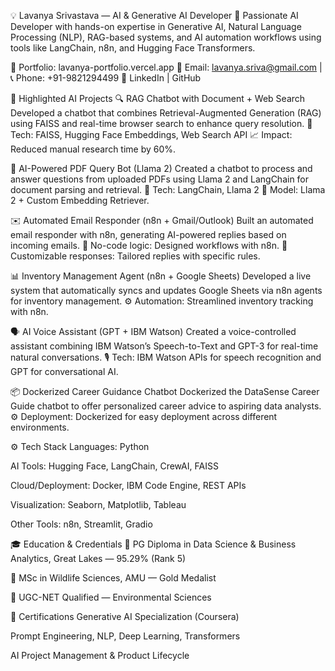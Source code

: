 💡 Lavanya Srivastava — AI & Generative AI Developer
🎯 Passionate AI Developer with hands-on expertise in Generative AI, Natural Language Processing (NLP), RAG-based systems, and AI automation workflows using tools like LangChain, n8n, and Hugging Face Transformers.

📍 Portfolio: lavanya-portfolio.vercel.app
📧 Email: lavanya.sriva@gmail.com | 📞 Phone: +91-9821294499
🔗 LinkedIn | GitHub

🧠 Highlighted AI Projects
🔍 RAG Chatbot with Document + Web Search
Developed a chatbot that combines Retrieval-Augmented Generation (RAG) using FAISS and real-time browser search to enhance query resolution.
🔧 Tech: FAISS, Hugging Face Embeddings, Web Search API
📈 Impact: Reduced manual research time by 60%.

📄 AI-Powered PDF Query Bot (Llama 2)
Created a chatbot to process and answer questions from uploaded PDFs using Llama 2 and LangChain for document parsing and retrieval.
🔧 Tech: LangChain, Llama 2
🔗 Model: Llama 2 + Custom Embedding Retriever.

✉️ Automated Email Responder (n8n + Gmail/Outlook)
Built an automated email responder with n8n, generating AI-powered replies based on incoming emails.
🧩 No-code logic: Designed workflows with n8n.
🔁 Customizable responses: Tailored replies with specific rules.

📊 Inventory Management Agent (n8n + Google Sheets)
Developed a live system that automatically syncs and updates Google Sheets via n8n agents for inventory management.
⚙️ Automation: Streamlined inventory tracking with n8n.

🗣️ AI Voice Assistant (GPT + IBM Watson)
Created a voice-controlled assistant combining IBM Watson’s Speech-to-Text and GPT-3 for real-time natural conversations.
🎙️ Tech: IBM Watson APIs for speech recognition and GPT for conversational AI.

📦 Dockerized Career Guidance Chatbot
Dockerized the DataSense Career Guide chatbot to offer personalized career advice to aspiring data analysts.
⚙️ Deployment: Dockerized for easy deployment across different environments.

⚙️ Tech Stack
Languages: Python

AI Tools: Hugging Face, LangChain, CrewAI, FAISS

Cloud/Deployment: Docker, IBM Code Engine, REST APIs

Visualization: Seaborn, Matplotlib, Tableau

Other Tools: n8n, Streamlit, Gradio

🎓 Education & Credentials
📘 PG Diploma in Data Science & Business Analytics, Great Lakes — 95.29% (Rank 5)

🏅 MSc in Wildlife Sciences, AMU — Gold Medalist

🧠 UGC-NET Qualified — Environmental Sciences

🔖 Certifications
Generative AI Specialization (Coursera)

Prompt Engineering, NLP, Deep Learning, Transformers

AI Project Management & Product Lifecycle
